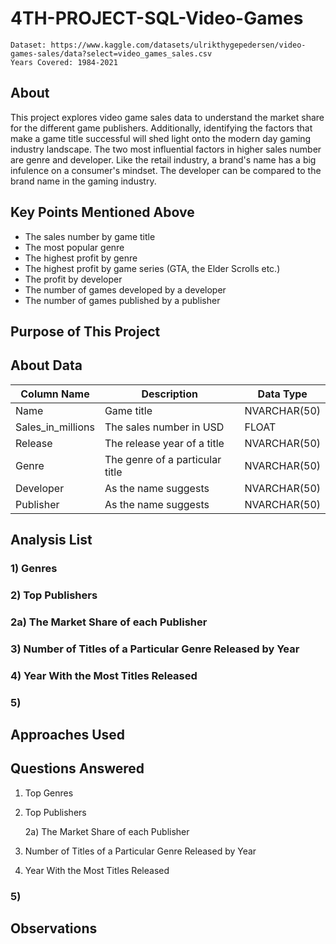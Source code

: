 # 4TH-PROJECT-SQL-Video-Games

    Dataset: https://www.kaggle.com/datasets/ulrikthygepedersen/video-games-sales/data?select=video_games_sales.csv 
    Years Covered: 1984-2021
    
## About

This project explores video game sales data to understand the market share for the different game publishers. Additionally, identifying the factors that make a game title successful will shed light onto the modern day gaming industry landscape. The two most influential factors in higher sales number are genre and developer. Like the retail industry, a brand's name has a big infulence on a consumer's mindset. The developer can be compared to the brand name in the gaming industry.

## Key Points Mentioned Above

- The sales number by game title
- The most popular genre
- The highest profit by genre
- The highest profit by game series (GTA, the Elder Scrolls etc.)
- The profit by developer
- The number of games developed by a developer
- The number of games published by a publisher

## Purpose of This Project

## About Data

| Column Name  | Description | Data Type |
| ---------   | --------- | --------- |
| Name | Game title | NVARCHAR(50) |
| Sales_in_millions | The sales number in USD | FLOAT |
| Release | The release year of a title | NVARCHAR(50) |
| Genre | The genre of a particular title | NVARCHAR(50) |
| Developer | As the name suggests | NVARCHAR(50) |
| Publisher | As the name suggests | NVARCHAR(50) |

## Analysis List

### 1) Genres


### 2) Top Publishers

### 2a) The Market Share of each Publisher

### 3) Number of Titles of a Particular Genre Released by Year

### 4) Year With the Most Titles Released

### 5) 

## Approaches Used

## Questions Answered

1) Top Genres

2) Top Publishers

    2a) The Market Share of each Publisher

3) Number of Titles of a Particular Genre Released by Year

4) Year With the Most Titles Released

### 5)

## Observations

